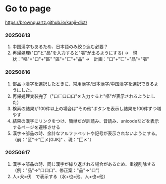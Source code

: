 # Go to page

https://brownquartz.github.io/kanji-dict/

### 20250613
   1. 中国漢字もあるため、日本語のみ絞り込む必要？
   2. 再帰処理("口"と"品"を入力すると"嘔"が出るようにする)
      →　現状："嘔"="口"+"區"
                        "區"="匸"+"品"
      →　計画："口"+"匸"+"品"="嘔"

### 20250616
   1. 部品→漢字を選択したときに、常用漢字/日本漢字/中国漢字を選択できるようにした。
   2. 再帰処理実装完了（"口匸口口口"を入力すると"嘔"が表示されるようにした）
   3. 検索の結果が100件以上の場合は"その他"ボタンを表示し結果を100件ずつ増やす
   4. 結果の漢字にリンクをつけ、簡単だが訓読み、音読み、unicodeなどを表示するページを遷移させる
   5. 漢字→部品の時、余計なアルファベットや記号が表示されないようにする。（前："区"→"匚㐅[GJK]" 、現："匚㐅"）

### 20250617
   1. 漢字→部品の時、同じ漢字が繰り返される場合があるため、重複削除する（例："品"→"口口口"、修正案："品"→"口"）
   2. 人+犬=伏　で表示する（水+也=池、人+也=他）
